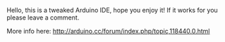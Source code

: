 Hello, this is a tweaked Arduino IDE, hope you enjoy it! If it works for you please leave a comment.

More info here: http://arduino.cc/forum/index.php/topic,118440.0.html